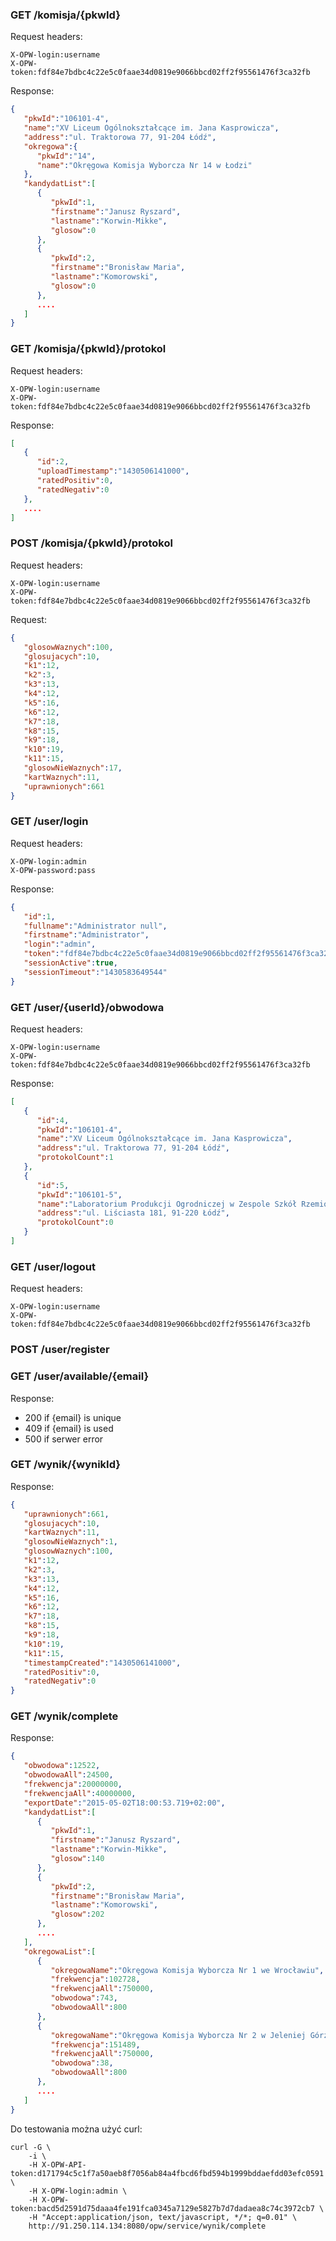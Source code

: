 
### GET /komisja/{pkwId}
Request headers:
```
X-OPW-login:username
X-OPW-token:fdf84e7bdbc4c22e5c0faae34d0819e9066bbcd02ff2f95561476f3ca32fb
```
Response:
```json
{  
   "pkwId":"106101-4",
   "name":"XV Liceum Ogólnokształcące im. Jana Kasprowicza",
   "address":"ul. Traktorowa 77, 91-204 Łódź",
   "okregowa":{  
      "pkwId":"14",
      "name":"Okręgowa Komisja Wyborcza Nr 14 w Łodzi"
   },
   "kandydatList":[  
      {  
         "pkwId":1,
         "firstname":"Janusz Ryszard",
         "lastname":"Korwin-Mikke",
         "glosow":0
      },
      {  
         "pkwId":2,
         "firstname":"Bronisław Maria",
         "lastname":"Komorowski",
         "glosow":0
      },
      ....
   ]
}
```

### GET /komisja/{pkwId}/protokol
Request headers:
```
X-OPW-login:username
X-OPW-token:fdf84e7bdbc4c22e5c0faae34d0819e9066bbcd02ff2f95561476f3ca32fb
```
Response:
```json
[  
   {  
      "id":2,
      "uploadTimestamp":"1430506141000",
      "ratedPositiv":0,
      "ratedNegativ":0
   },
   ....
]
```

### POST /komisja/{pkwId}/protokol
Request headers:
```
X-OPW-login:username
X-OPW-token:fdf84e7bdbc4c22e5c0faae34d0819e9066bbcd02ff2f95561476f3ca32fb
```
Request:
```json
{  
   "glosowWaznych":100,
   "glosujacych":10,
   "k1":12,
   "k2":3,
   "k3":13,
   "k4":12,
   "k5":16,
   "k6":12,
   "k7":18,
   "k8":15,
   "k9":18,
   "k10":19,
   "k11":15,
   "glosowNieWaznych":17,
   "kartWaznych":11,
   "uprawnionych":661
}
```

### GET /user/login
Request headers:
```
X-OPW-login:admin
X-OPW-password:pass
```

Response:
```json
{  
   "id":1,
   "fullname":"Administrator null",
   "firstname":"Administrator",
   "login":"admin",
   "token":"fdf84e7bdbc4c22e5c0faae34d0819e9066bbcd02ff2f95561476f3ca32fb",
   "sessionActive":true,
   "sessionTimeout":"1430583649544"
}
```

### GET /user/{userId}/obwodowa
Request headers:
```
X-OPW-login:username
X-OPW-token:fdf84e7bdbc4c22e5c0faae34d0819e9066bbcd02ff2f95561476f3ca32fb
```
Response:
```json
[  
   {  
      "id":4,
      "pkwId":"106101-4",
      "name":"XV Liceum Ogólnokształcące im. Jana Kasprowicza",
      "address":"ul. Traktorowa 77, 91-204 Łódź",
      "protokolCount":1
   },
   {  
      "id":5,
      "pkwId":"106101-5",
      "name":"Laboratorium Produkcji Ogrodniczej w Zespole Szkół Rzemiosła im. Jana Kilińskiego",
      "address":"ul. Liściasta 181, 91-220 Łódź",
      "protokolCount":0
   }
]
```


### GET /user/logout
Request headers:
```
X-OPW-login:username
X-OPW-token:fdf84e7bdbc4c22e5c0faae34d0819e9066bbcd02ff2f95561476f3ca32fb
```

### POST /user/register


### GET /user/available/{email}

Response:
- 200 if {email} is unique
- 409 if {email} is used
- 500 if serwer error


### GET /wynik/{wynikId}
Response:
```json
{  
   "uprawnionych":661,
   "glosujacych":10,
   "kartWaznych":11,
   "glosowNieWaznych":1,
   "glosowWaznych":100,
   "k1":12,
   "k2":3,
   "k3":13,
   "k4":12,
   "k5":16,
   "k6":12,
   "k7":18,
   "k8":15,
   "k9":18,
   "k10":19,
   "k11":15,
   "timestampCreated":"1430506141000",
   "ratedPositiv":0,
   "ratedNegativ":0
}
```

### GET /wynik/complete
Response:
```json
{  
   "obwodowa":12522,
   "obwodowaAll":24500,
   "frekwencja":20000000,
   "frekwencjaAll":40000000,
   "exportDate":"2015-05-02T18:00:53.719+02:00",
   "kandydatList":[  
      {  
         "pkwId":1,
         "firstname":"Janusz Ryszard",
         "lastname":"Korwin-Mikke",
         "glosow":140
      },
      {  
         "pkwId":2,
         "firstname":"Bronisław Maria",
         "lastname":"Komorowski",
         "glosow":202
      },
      ....
   ],
   "okregowaList":[  
      {  
         "okregowaName":"Okręgowa Komisja Wyborcza Nr 1 we Wrocławiu",
         "frekwencja":102728,
         "frekwencjaAll":750000,
         "obwodowa":743,
         "obwodowaAll":800
      },
      {  
         "okregowaName":"Okręgowa Komisja Wyborcza Nr 2 w Jeleniej Górze",
         "frekwencja":151489,
         "frekwencjaAll":750000,
         "obwodowa":38,
         "obwodowaAll":800
      },
      ....
   ]
}
```



Do testowania można użyć curl:
```
curl -G \
    -i \
    -H X-OPW-API-token:d171794c5c1f7a50aeb8f7056ab84a4fbcd6fbd594b1999bddaefdd03efc0591 \
    -H X-OPW-login:admin \
    -H X-OPW-token:bacd5d2591d75daaa4fe191fca0345a7129e5827b7d7dadaea8c74c3972cb7 \
    -H "Accept:application/json, text/javascript, */*; q=0.01" \
    http://91.250.114.134:8080/opw/service/wynik/complete
```

